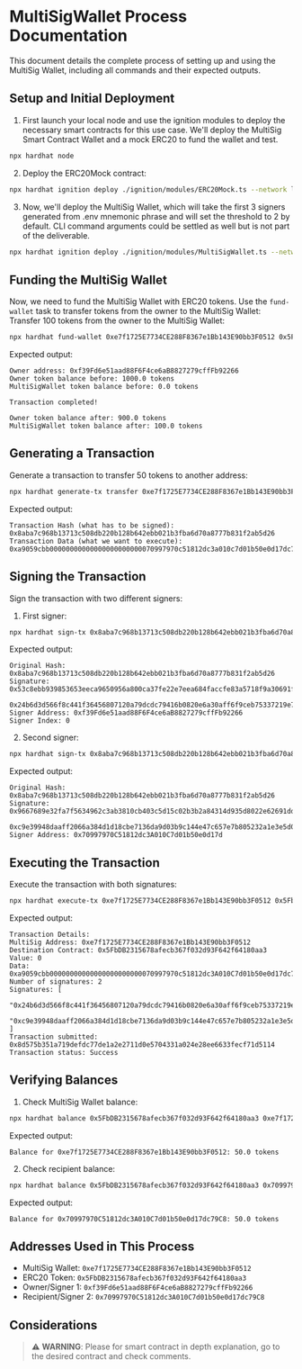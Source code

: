 # MultiSigWallet Process Documentation

This document details the complete process of setting up and using the MultiSig Wallet, including all commands and their expected outputs.

## Setup and Initial Deployment


1.  First launch your local node and use the ignition modules to deploy the necessary smart contracts for this use case. We'll deploy the MultiSig Smart Contract Wallet and a mock ERC20 to fund the wallet and test.
```bash
npx hardhat node
```

2. Deploy the ERC20Mock contract:
```bash
npx hardhat ignition deploy ./ignition/modules/ERC20Mock.ts --network localhost
```

3. Now, we'll deploy the MultiSig Wallet, which will take the first 3 signers generated from .env mnemonic phrase and will set the threshold to 2 by default. CLI command arguments could be settled as well but is not part of the deliverable.
```bash
npx hardhat ignition deploy ./ignition/modules/MultiSigWallet.ts --network localhost
```

## Funding the MultiSig Wallet
Now, we need to fund the MultiSig Wallet with ERC20 tokens. Use the `fund-wallet` task to transfer tokens from the owner to the MultiSig Wallet:
Transfer 100 tokens from the owner to the MultiSig Wallet:
```bash
npx hardhat fund-wallet 0xe7f1725E7734CE288F8367e1Bb143E90bb3F0512 0x5FbDB2315678afecb367f032d93F642f64180aa3 100 --network localhost
```

Expected output:
```
Owner address: 0xf39Fd6e51aad88F6F4ce6aB8827279cffFb92266
Owner token balance before: 1000.0 tokens
MultiSigWallet token balance before: 0.0 tokens

Transaction completed!

Owner token balance after: 900.0 tokens
MultiSigWallet token balance after: 100.0 tokens
```

## Generating a Transaction

Generate a transaction to transfer 50 tokens to another address:
```bash
npx hardhat generate-tx transfer 0xe7f1725E7734CE288F8367e1Bb143E90bb3F0512 0x5FbDB2315678afecb367f032d93F642f64180aa3 0x70997970C51812dc3A010C7d01b50e0d17dc79C8 50 --network localhost
```

Expected output:
```
Transaction Hash (what has to be signed): 0x8aba7c968b13713c508db220b128b642ebb021b3fba6d70a8777b831f2ab5d26
Transaction Data (what we want to execute): 0xa9059cbb00000000000000000000000070997970c51812dc3a010c7d01b50e0d17dc79c8000000000000000000000000000000000000000000000002b5e3af16b1880000
```

## Signing the Transaction

Sign the transaction with two different signers:

1. First signer:
```bash
npx hardhat sign-tx 0x8aba7c968b13713c508db220b128b642ebb021b3fba6d70a8777b831f2ab5d26 0
```

Expected output:
```
Original Hash: 0x8aba7c968b13713c508db220b128b642ebb021b3fba6d70a8777b831f2ab5d26
Signature: 0x53c8ebb939853653eeca9650956a800ca37fe22e7eea684faccfe83a5718f9a30691feeb814d3a03172aeb064b1264273b9b70bf3b003f4a613fc7bf7535d06d1c

0x24b6d3d566f8c441f36456807120a79dcdc79416b0820e6a30aff6f9ceb75337219e73be38ff4e496bfe07345688f74d3524f088ce794823741a1ad3c4eadbdb1c
Signer Address: 0xf39Fd6e51aad88F6F4ce6aB8827279cffFb92266
Signer Index: 0
```

2. Second signer:
```bash
npx hardhat sign-tx 0x8aba7c968b13713c508db220b128b642ebb021b3fba6d70a8777b831f2ab5d26 1
```

Expected output:
```
Original Hash: 0x8aba7c968b13713c508db220b128b642ebb021b3fba6d70a8777b831f2ab5d26
Signature: 0x9667689e32fa7f5634962c3ab3810cb403c5d15c02b3b2a84314d935d8022e62691ddf6e26bd5222531b1fc06968f01e4bf6eb6084a88a04d1522221311a884f1b

0xc9e39948daaff2066a384d1d18cbe7136da9d03b9c144e47c657e7b805232a1e3e5d03308ac58e21be7cb4a60b9dbf8765440915bf1513ab658c50f77b8e5b3d1b
Signer Address: 0x70997970C51812dc3A010C7d01b50e0d17d
```

## Executing the Transaction

Execute the transaction with both signatures:
```bash
npx hardhat execute-tx 0xe7f1725E7734CE288F8367e1Bb143E90bb3F0512 0x5FbDB2315678afecb367f032d93F642f64180aa3 0 0xa9059cbb00000000000000000000000070997970c51812dc3a010c7d01b50e0d17dc79c8000000000000000000000000000000000000000000000002b5e3af16b1880000 0x24b6d3d566f8c441f36456807120a79dcdc79416b0820e6a30aff6f9ceb75337219e73be38ff4e496bfe07345688f74d3524f088ce794823741a1ad3c4eadbdb1c,0xc9e39948daaff2066a384d1d18cbe7136da9d03b9c144e47c657e7b805232a1e3e5d03308ac58e21be7cb4a60b9dbf8765440915bf1513ab658c50f77b8e5b3d1b --network localhost
```

Expected output:
```
Transaction Details:
MultiSig Address: 0xe7f1725E7734CE288F8367e1Bb143E90bb3F0512
Destination Contract: 0x5FbDB2315678afecb367f032d93F642f64180aa3
Value: 0
Data: 0xa9059cbb00000000000000000000000070997970c51812dc3A010C7d01b50e0d17dc79c8000000000000000000000000000000000000000000000000002b5e3af16b1880000
Number of signatures: 2
Signatures: [
  "0x24b6d3d566f8c441f36456807120a79dcdc79416b0820e6a30aff6f9ceb75337219e73be38ff4e496bfe07345688f74d3524f088ce794823741a1ad3c4eadbdb1c",
  "0xc9e39948daaff2066a384d1d18cbe7136da9d03b9c144e47c657e7b805232a1e3e5d03308ac58e21be7cb4a60b9dbf8765440915bf1513ab658c50f77b8e5b3d1b"
]
Transaction submitted: 0x8d575b351a719defdc77de1a2e2711d0e5704331a024e28ee6633fecf71d5114
Transaction status: Success
```

## Verifying Balances

1. Check MultiSig Wallet balance:
```bash
npx hardhat balance 0x5FbDB2315678afecb367f032d93F642f64180aa3 0xe7f1725E7734CE288F8367e1Bb143E90bb3F0512 --network localhost
```

Expected output:
```
Balance for 0xe7f1725E7734CE288F8367e1Bb143E90bb3F0512: 50.0 tokens
```

2. Check recipient balance:
```bash
npx hardhat balance 0x5FbDB2315678afecb367f032d93F642f64180aa3 0x70997970C51812dc3A010C7d01b50e0d17dc79C8 --network localhost
```

Expected output:
```
Balance for 0x70997970C51812dc3A010C7d01b50e0d17dc79C8: 50.0 tokens
```

## Addresses Used in This Process

- MultiSig Wallet: `0xe7f1725E7734CE288F8367e1Bb143E90bb3F0512`
- ERC20 Token: `0x5FbDB2315678afecb367f032d93F642f64180aa3`
- Owner/Signer 1: `0xf39Fd6e51aad88F6F4ce6aB8827279cffFb92266`
- Recipient/Signer 2: `0x70997970C51812dc3A010C7d01b50e0d17dc79C8` 
## Considerations

> ⚠️ **WARNING**: Please for smart contract in depth explanation, go to the desired contract and check comments.
